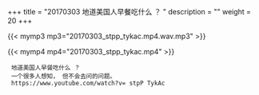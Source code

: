 +++
title = "20170303  地道美国人早餐吃什么 ？ "
description = ""
weight = 20
+++

{{< mymp3 mp3="20170303_stpp_tykac.mp4.wav.mp3" >}}

{{< mymp4 mp4="20170303_stpp_tykac.mp4" >}}

     地道美国人早餐吃什么 ？ 
     一个很多人想知， 但不会去问的问题。 
     https://www.youtube.com/watch?v= stpP TykAc 
